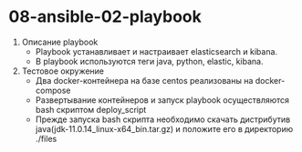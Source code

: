 # 08-ansible-02-playbook

1) Описание playbook
    - Playbook устанавливает и настраивает elasticsearch и kibana.
    - В playbook используются теги java, python, elastic, kibana.
2) Тестовое окружение
    - Два docker-контейнера на базе centos реализованы на docker-compose
    - Развертывание контейнеров и запуск playbook осуществляются bash скриптом deploy_script 
    - Прежде запуска bash скрипта необходимо скачать дистрибутив java(jdk-11.0.14_linux-x64_bin.tar.gz) и положите 
    его в директорию ./files

